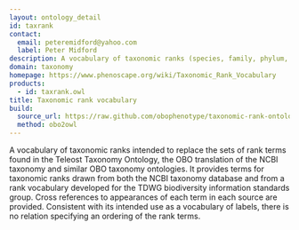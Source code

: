 ```yaml
---
layout: ontology_detail
id: taxrank
contact:
  email: peteremidford@yahoo.com
  label: Peter Midford
description: A vocabulary of taxonomic ranks (species, family, phylum, etc)
domain: taxonomy
homepage: https://www.phenoscape.org/wiki/Taxonomic_Rank_Vocabulary
products:
  - id: taxrank.owl
title: Taxonomic rank vocabulary
build:
  source_url: https://raw.github.com/obophenotype/taxonomic-rank-ontology/master/src/ontology/taxrank.obo
  method: obo2owl
---
```


A vocabulary of taxonomic ranks intended to replace the sets of rank terms found in the Teleost Taxonomy Ontology, the OBO translation of the NCBI taxonomy and similar OBO taxonomy ontologies.  It provides terms for taxonomic ranks drawn from both the NCBI taxonomy database and from a rank vocabulary developed for the TDWG biodiversity information standards group.  Cross references to appearances of each term in each source are provided.  Consistent with its intended use as a vocabulary of labels, there is no relation specifying an ordering of the rank terms.
